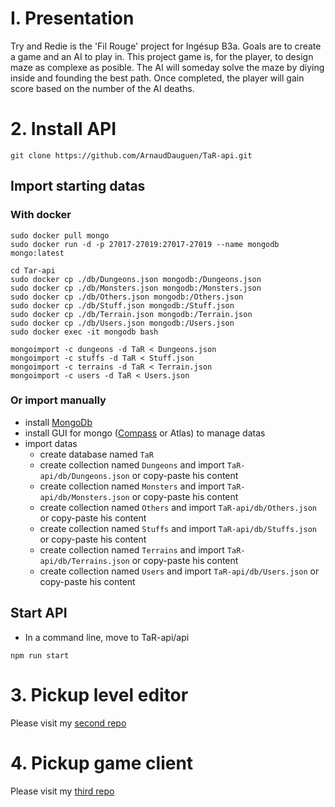 # I. Presentation
Try and Redie is the 'Fil Rouge' project for Ingésup B3a.
Goals are to create a game and an AI to play in. This project game is, for the player, to design maze as complexe as posible. The AI will someday solve the maze by diying inside and founding the best path. Once completed, the player will gain score based on the number of the AI deaths.

# 2. Install API
```
git clone https://github.com/ArnaudDauguen/TaR-api.git
```
## Import starting datas
### With docker
```
sudo docker pull mongo
sudo docker run -d -p 27017-27019:27017-27019 --name mongodb mongo:latest

cd Tar-api
sudo docker cp ./db/Dungeons.json mongodb:/Dungeons.json
sudo docker cp ./db/Monsters.json mongodb:/Monsters.json
sudo docker cp ./db/Others.json mongodb:/Others.json
sudo docker cp ./db/Stuff.json mongodb:/Stuff.json
sudo docker cp ./db/Terrain.json mongodb:/Terrain.json
sudo docker cp ./db/Users.json mongodb:/Users.json
sudo docker exec -it mongodb bash
```
```
mongoimport -c dungeons -d TaR < Dungeons.json
mongoimport -c stuffs -d TaR < Stuff.json
mongoimport -c terrains -d TaR < Terrain.json
mongoimport -c users -d TaR < Users.json
```
### Or import manually
* install [MongoDb](https://docs.mongodb.com/manual/installation/)
* install GUI for mongo ([Compass](https://www.mongodb.com/products/compass) or Atlas) to manage datas
* import datas
    * create database named `TaR`
    * create collection named `Dungeons` and import `TaR-api/db/Dungeons.json` or copy-paste his content
    * create collection named `Monsters` and import `TaR-api/db/Monsters.json` or copy-paste his content
    * create collection named `Others` and import `TaR-api/db/Others.json` or copy-paste his content
    * create collection named `Stuffs` and import `TaR-api/db/Stuffs.json` or copy-paste his content
    * create collection named `Terrains` and import `TaR-api/db/Terrains.json` or copy-paste his content
    * create collection named `Users` and import `TaR-api/db/Users.json` or copy-paste his content


## Start API
* In a command line, move to TaR-api/api
```
npm run start
```


# 3. Pickup level editor
Please visit my [second repo](https://github.com/ArnaudDauguen/TaR_levelEditor)


# 4. Pickup game client
Please visit my [third repo](https://github.com/ArnaudDauguen/TaR_gameClient)